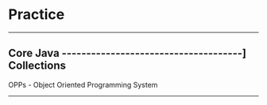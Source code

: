 # Practice
**********
Core Java
-------------------------------------]
Collections
-------------------------------------
OPPs - Object Oriented Programming System
********
